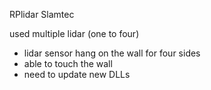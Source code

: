 RPlidar Slamtec

used multiple lidar (one to four)

- lidar sensor hang on the wall for four sides
- able to touch the wall
- need to update new DLLs


